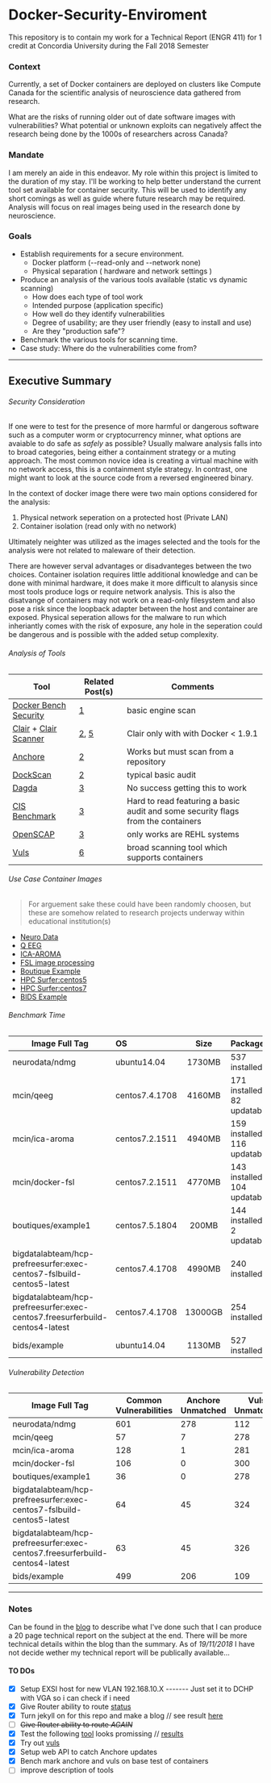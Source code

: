 # Docker-Security-Enviroment
This repository is to contain my work for a Technical Report (ENGR 411) for 1 credit at Concordia University during the Fall 2018 Semester

### Context
Currently, a set of Docker containers are deployed on clusters like Compute Canada for the scientific analysis of neuroscience data gathered from research.

What are the risks of running older out of date software images with vulnerabilities? What potential or unknown exploits can negatively affect the research being done by the 1000s of researchers across Canada?

### Mandate
I am merely an aide in this endeavor. My role within this project is limited to the duration of my stay. I'll be working to help better understand the current tool set available for container security. This will be used to identify any short comings as well as guide where future research may be required. Analysis will focus on real images being used in the research done by neuroscience.

### Goals
- Establish requirements for a secure environment.
   - Docker platform (--read-only and --network none)
   - Physical separation ( hardware and network settings )
- Produce an analysis of the various tools available (static vs dynamic scanning)
   - How does each type of tool work
   - Intended purpose (application specific)
   - How well do they identify vulnerabilities
   - Degree of usability; are they user friendly (easy to install and use)
   - Are they "production safe"?
- Benchmark the various tools for scanning time.
- Case study: Where do the vulnerabilities come from?

---

## Executive Summary
###### Security Consideration
If one were to test for the presence of more harmful or dangerous software such as a computer worm or cryptocurrency minner, what options are avaiable to do safe as _safely_ as possible? Usually malware analysis falls into to broad categories, being either a containment strategy or a muting approach. The most common novice idea is creating a virtual machine with no network access, this is a containment style strategy. In contrast, one might want to look at the source code from a reversed engineered binary.

In the context of docker image there were two main options considered for the analysis:
1. Physical network seperation on a protected host (Private LAN)
2. Container isolation (read only with no network)

Ultimately neighter was utilized as the images selected and the tools for the analysis were not related to maleware of their detection. 

There are however serval advantages or disadvanteges between the two choices. Container isolation requires little additional knowledge and can be done with minimal hardware, it does make it more difficult to alanysis since most tools produce logs or require network analysis. This is also the disatvange of containers may not work on a read-only filesystem and also pose a risk since the loopback adapter between the host and container are exposed. Physical seperation allows for the malware to run which inheriantly comes with the risk of exposure, any hole in the seperation could be dangerous and is possible with the added setup complexity.

###### Analysis of Tools
Tool | Related Post(s) | Comments
----|----|----
[Docker Bench Security](https://github.com/docker/docker-bench-security) | [1](https://prince-chrismc.github.io/Docker-Security-Environment/2018/11/01/Post-One) | basic engine scan
[Clair](https://github.com/coreos/clair/) + [Clair Scanner](https://github.com/arminc/clair-scanner) | [2](https://prince-chrismc.github.io/Docker-Security-Environment/2018/11/02/Post-Two), [5](https://prince-chrismc.github.io/Docker-Security-Environment/2018/11/06/Post-Five) | Clair only with with Docker < 1.9.1
[Anchore](https://github.com/anchore/anchore-engine) | [2](https://prince-chrismc.github.io/Docker-Security-Environment/2018/11/02/Post-Two) | Works but must scan from a repository
[DockScan](https://github.com/kost/dockscan) | [2](https://prince-chrismc.github.io/Docker-Security-Environment/2018/11/02/Post-Two) | typical basic audit
[Dagda](https://github.com/eliasgranderubio/dagda) | [3](https://prince-chrismc.github.io/Docker-Security-Environment/2018/11/03/Post-Three) | No success getting this to work
[CIS Benchmark](https://github.com/dev-sec/cis-docker-benchmark) | [3](https://prince-chrismc.github.io/Docker-Security-Environment/2018/11/03/Post-Three) | Hard to read featuring a basic audit and some security flags from the containers
[OpenSCAP](https://github.com/OpenSCAP/openscap) | [3](https://prince-chrismc.github.io/Docker-Security-Environment/2018/11/03/Post-Three) | only works are REHL systems
[Vuls](https://github.com/future-architect/vuls) | [6](https://prince-chrismc.github.io/Docker-Security-Environment/2018/11/06/Post-Six) | broad scanning tool which supports containers

###### Use Case Container Images
> For arguement sake these could have been randomly choosen, but these are somehow related to research projects underway within educational institution(s)

- [Neuro Data](https://hub.docker.com/r/neurodata/ndmg/)
- [Q EEG](https://hub.docker.com/r/mcin/qeeg/)
- [ICA-AROMA](https://hub.docker.com/r/mcin/ica-aroma/)
- [FSL image processing](https://hub.docker.com/r/mcin/docker-fsl/)
- [Boutique Example](https://hub.docker.com/r/boutiques/example1/)
- [HPC Surfer:centos5](https://hub.docker.com/r/bigdatalabteam/hcp-prefreesurfer/)
- [HPC Surfer:centos7](https://hub.docker.com/r/bigdatalabteam/hcp-prefreesurfer/)
- [BIDS Example](https://hub.docker.com/r/bids/example/)

###### Benchmark Time

Image Full Tag | OS | Size | Packages | Anchore | Vuls
---------------|:---|:----:|----------|:-------:|:----:
neurodata/ndmg                                                                 | ubuntu14.04    | 1730MB  | 537 installed | 07:43 | 00:02
mcin/qeeg                                                                      | centos7.4.1708 | 4160MB  | 171 installed, 82 updatable | 18:45 | 00:07
mcin/ica-aroma                                                                 | centos7.2.1511 | 4940MB  | 159 installed, 116 updatable | 18:46 | 00:08
mcin/docker-fsl                                                                | centos7.2.1511 | 4770MB  | 143 installed, 104 updatable  | 18:40 | 00:06
boutiques/example1                                                             | centos7.5.1804 | 200MB   | 144 installed, 2 updatable | 03:46 | 00:05
bigdatalabteam/hcp-prefreesurfer:exec-centos7-fslbuild-centos5-latest          | centos7.4.1708 | 4990MB  | 240 installed | 24:19 | 00:10
bigdatalabteam/hcp-prefreesurfer:exec-centos7.freesurferbuild-centos4-latest   | centos7.4.1708 | 13000GB | 254 installed | 59:52 | 00:07
bids/example                                                                   | ubuntu14.04    | 1130MB  | 527 installed | 04:28 | 00:21

###### Vulnerability Detection

Image Full Tag | Common Vulnerabilities | Anchore Unmatched | Vuls Unmatched | Total | Anchore Coverage | Vuls Coverage
---------------|------------------------|-------------------|----------------|-------|------------------|---------------
neurodata/ndmg | 601                    | 278               | 112            | 991   | 88.70            | 71.95
mcin/qeeg      | 57                     | 7                 | 278            | 351   | 18.23            | 98.01
mcin/ica-aroma | 128                    | 1                 | 281            | 410   | 12.93            | 99.76
mcin/docker-fsl | 106                   | 0                 | 300            | 406   | 12.81            | 100
boutiques/example1 | 36                 | 0                 | 278            | 314   | 2.55             | 100
bigdatalabteam/hcp-prefreesurfer:exec-centos7-fslbuild-centos5-latest | 64 | 45 | 324 | 433 | 7.62 | 89.91
bigdatalabteam/hcp-prefreesurfer:exec-centos7.freesurferbuild-centos4-latest | 63 | 45 | 326 | 434 | 7.60 | 89.63
bids/example   | 499                    | 206               | 109            | 814   | 86.91            | 74.69

---

### Notes
Can be found in the [blog](https://prince-chrismc.github.io/Docker-Security-Environment/blog) to describe what I've done such that I can produce a 20 page technical report on the subject at the end. There will be more technical details within the blog than the summary. As of _19/11/2018_ I have not decide wether my technical report will be publically available...

#### TO DOs
- [x] Setup EXSI host for new VLAN 192.168.10.X  ------- Just set it to DCHP with VGA so i can check if i need
- [x] Give Router ability to route [status](https://github.com/prince-chrismc/Docker-Security-Environment/issues/1)
- [x] Turn jekyll on for this repo and make a blog // see result [here](https://prince-chrismc.github.io/Docker-Security-Environment/blog)
- [ ] ~~Give Router ability to route _AGAIN_~~
- [x] Test the following [tool](https://github.com/arminc/clair-scanner) looks promissing // [results](https://prince-chrismc.github.io/Docker-Security-Environment/2018/11/06/Post-Five)
- [x] Try out [vuls](https://vuls.io/en/)
- [x] Setup web API to catch Anchore updates
- [x] Bench mark anchore and vuls on base test of containers
- [ ] improve description of tools
